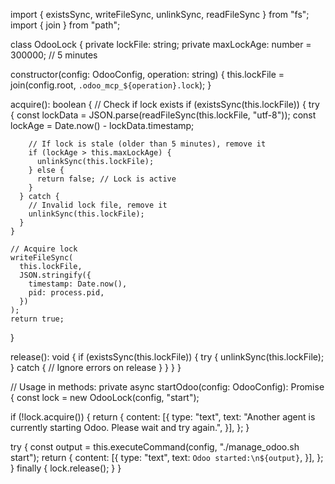 import { existsSync, writeFileSync, unlinkSync, readFileSync } from "fs";
import { join } from "path";

class OdooLock {
  private lockFile: string;
  private maxLockAge: number = 300000; // 5 minutes

  constructor(config: OdooConfig, operation: string) {
    this.lockFile = join(config.root, `.odoo_mcp_${operation}.lock`);
  }

  acquire(): boolean {
    // Check if lock exists
    if (existsSync(this.lockFile)) {
      try {
        const lockData = JSON.parse(readFileSync(this.lockFile, "utf-8"));
        const lockAge = Date.now() - lockData.timestamp;
        
        // If lock is stale (older than 5 minutes), remove it
        if (lockAge > this.maxLockAge) {
          unlinkSync(this.lockFile);
        } else {
          return false; // Lock is active
        }
      } catch {
        // Invalid lock file, remove it
        unlinkSync(this.lockFile);
      }
    }

    // Acquire lock
    writeFileSync(
      this.lockFile,
      JSON.stringify({
        timestamp: Date.now(),
        pid: process.pid,
      })
    );
    return true;
  }

  release(): void {
    if (existsSync(this.lockFile)) {
      try {
        unlinkSync(this.lockFile);
      } catch {
        // Ignore errors on release
      }
    }
  }
}

// Usage in methods:
private async startOdoo(config: OdooConfig): Promise<any> {
  const lock = new OdooLock(config, "start");
  
  if (!lock.acquire()) {
    return {
      content: [{
        type: "text",
        text: "Another agent is currently starting Odoo. Please wait and try again.",
      }],
    };
  }

  try {
    const output = this.executeCommand(config, "./manage_odoo.sh start");
    return {
      content: [{
        type: "text",
        text: `Odoo started:\n${output}`,
      }],
    };
  } finally {
    lock.release();
  }
}
